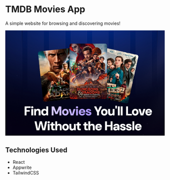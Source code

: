# TMDB Movies App
A simple website for browsing and discovering movies!

![banner_image](public/banner.jpg)

## Technologies Used
* React
* Appwrite
* TailwindCSS